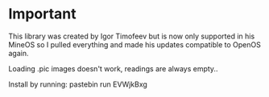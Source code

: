 Important
======
This library was created by Igor Timofeev but is now only supported in his MineOS so I pulled everything and made his updates compatible to OpenOS again.

Loading .pic images doesn't work, readings are always empty..

Install by running: pastebin run EVWjkBxg
